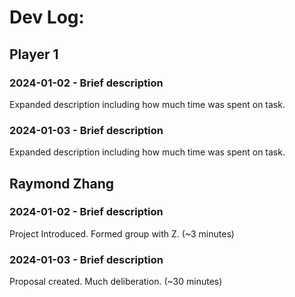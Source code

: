 # Dev Log:

## Player 1

### 2024-01-02 - Brief description
Expanded description including how much time was spent on task.

### 2024-01-03 - Brief description
Expanded description including how much time was spent on task.

## Raymond Zhang

### 2024-01-02 - Brief description
Project Introduced. Formed group with Z. (~3 minutes)
### 2024-01-03 - Brief description
Proposal created. Much deliberation. (~30 minutes)